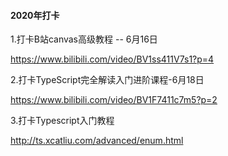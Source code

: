 #### 2020年打卡

1.打卡B站canvas高级教程 -- 6月16日

https://www.bilibili.com/video/BV1ss411V7s1?p=4

2.打卡TypeScript完全解读入门进阶课程-6月18日

https://www.bilibili.com/video/BV1F7411c7m5?p=2

3.打卡Typescript入门教程

http://ts.xcatliu.com/advanced/enum.html